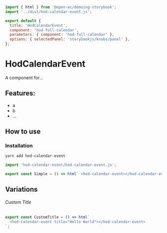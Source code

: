 ```js script
import { html } from '@open-wc/demoing-storybook';
import '../dist/hod-calendar-event.js';

export default {
  title: 'HodCalendarEvent',
  component: 'hod-full-calendar',
  parameters: { component: 'hod-full-calendar' },
  options: { selectedPanel: 'storybookjs/knobs/panel' },
};
```

# HodCalendarEvent

A component for...

## Features:

- a
- b
- ...

## How to use

<sb-props of="hod-full-calendar"></sb-props>

### Installation

```bash
yarn add hod-calendar-event
```

```js
import 'hod-calendar-event/hod-calendar-event.js';
```

```js preview-story
export const Simple = () => html` <hod-calendar-event></hod-calendar-event> `;
```

## Variations

###### Custom Title

```js preview-story
export const CustomTitle = () => html`
  <hod-calendar-event title="Hello World"></hod-calendar-event>
`;
```
